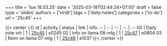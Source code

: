+++
title = 'tue 18.03.25'
date = '2025-03-18T02:44:24+07:00'
draft = false
type = 'slides'
authors = ['viridi']
tags = ['daily-notes']
categories = ['to-do']
url = '25c45'
+++

{{< center >}}
id | activity | status | link | info
:-: | :- | :-: | :-: | :-:
00 | Daily note init      | 1 | [25c45](/notes/25c45) | s0245
02 | Info on llama 08-mlg | 1 | [25c47](/notes/25c47) | e0804
03 | Reim on llama 07-mlg | 1 | [25c48](/notes/25c48) | e1037
{{< /center >}}
